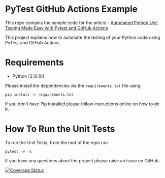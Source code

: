 # PyTest GitHub Actions Example

This repo contains the sample code for the article - [Automated Python Unit Testing Made Easy with Pytest and GitHub Actions](https://pytest-with-eric.com/integrations/pytest-github-actions/)

This project explains how to automate the testing of your Python code using PyTest and GitHub Actions.

# Requirements
* Python (3.10.10)

Please install the dependencies via the `requirements.txt` file using 
```commandline
pip install -r requirements.txt
```
If you don't have Pip installed please follow instructions online on how to do it.

# How To Run the Unit Tests
To run the Unit Tests, from the root of the repo run
```commandline
pytest -v -s
```

If you have any questions about the project please raise an Issue on GitHub. 

[![Coverage Status](coverage.svg)](https://github.com/ericsalesdeandrade/pytest-github-actions-example) 
